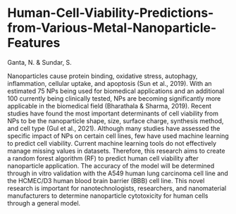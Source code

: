 # Human-Cell-Viability-Predictions-from-Various-Metal-Nanoparticle-Features
Ganta, N. & Sundar, S.

Nanoparticles cause protein binding, oxidative stress, autophagy, inflammation, cellular uptake, and apoptosis (Sun et al., 2019). With an estimated 75 NPs being used for biomedical applications and an additional 100 currently being clinically tested, NPs are becoming significantly more applicable in the biomedical field (Bharathala & Sharma, 2019). Recent studies have found the most important determinants of cell viability from NPs to be the nanoparticle shape, size, surface charge, synthesis method, and cell type (Gul et al., 2021). Although many studies have assessed the specific impact of NPs on certain cell lines, few have used machine learning to predict cell viability. Current machine learning tools do not effectively manage missing values in datasets. Therefore, this research aims to create a random forest algorithm (RF) to predict human cell viability after nanoparticle application. The accuracy of the model will be determined through in vitro validation with the A549 human lung carcinoma cell line and the HCMEC/D3 human blood brain barrier (BBB) cell line.  This novel research is important for nanotechnologists, researchers, and nanomaterial manufacturers to determine nanoparticle cytotoxicity for human cells through a general model. 
